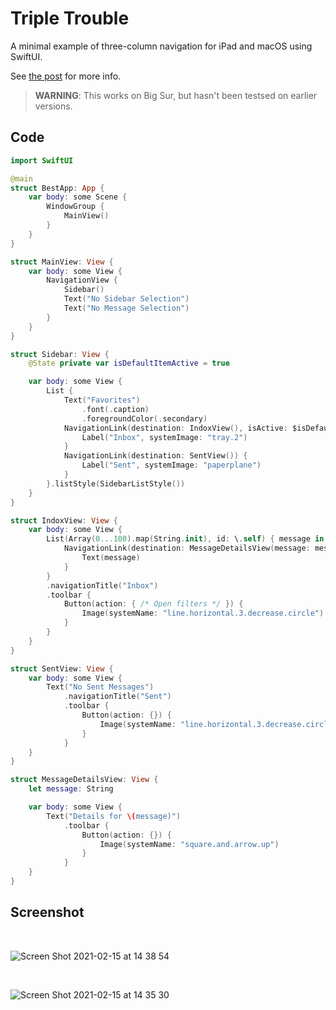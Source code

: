 # Triple Trouble

A minimal example of three-column navigation for iPad and macOS using SwiftUI.

See [the post](https://kean.blog/post/triple-trouble) for more info.

> **WARNING**: This works on Big Sur, but hasn't been testsed on earlier versions.

## Code

```swift
import SwiftUI

@main
struct BestApp: App {
    var body: some Scene {
        WindowGroup {
            MainView()
        }
    }
}

struct MainView: View {
    var body: some View {
        NavigationView {
            Sidebar()
            Text("No Sidebar Selection")
            Text("No Message Selection")
        }
    }
}

struct Sidebar: View {
    @State private var isDefaultItemActive = true

    var body: some View {
        List {
            Text("Favorites")
                .font(.caption)
                .foregroundColor(.secondary)
            NavigationLink(destination: IndoxView(), isActive: $isDefaultItemActive) {
                Label("Inbox", systemImage: "tray.2")
            }
            NavigationLink(destination: SentView()) {
                Label("Sent", systemImage: "paperplane")
            }
        }.listStyle(SidebarListStyle())
    }
}

struct IndoxView: View {
    var body: some View {
        List(Array(0...100).map(String.init), id: \.self) { message in
            NavigationLink(destination: MessageDetailsView(message: message)) {
                Text(message)
            }
        }
        .navigationTitle("Inbox")
        .toolbar {
            Button(action: { /* Open filters */ }) {
                Image(systemName: "line.horizontal.3.decrease.circle")
            }
        }
    }
}

struct SentView: View {
    var body: some View {
        Text("No Sent Messages")
            .navigationTitle("Sent")
            .toolbar {
                Button(action: {}) {
                    Image(systemName: "line.horizontal.3.decrease.circle")
                }
            }
    }
}

struct MessageDetailsView: View {
    let message: String

    var body: some View {
        Text("Details for \(message)")
            .toolbar {
                Button(action: {}) {
                    Image(systemName: "square.and.arrow.up")
                }
            }
    }
}
```

## Screenshot

<br/>

![Screen Shot 2021-02-15 at 14 38 54](https://user-images.githubusercontent.com/1567433/107989973-6c295d00-6fa1-11eb-8e89-935571a4f47a.png)

<br/>

![Screen Shot 2021-02-15 at 14 35 30](https://user-images.githubusercontent.com/1567433/107989972-6b90c680-6fa1-11eb-98b2-4caa368963de.png)
